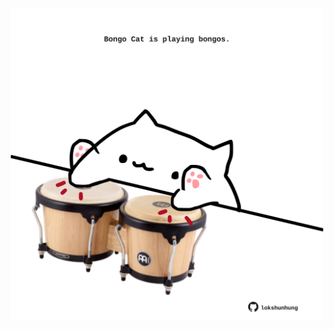 <!-- built at 28/06/2024, 18:00:39 UTC -->
<p align="center">
  <img width="500" height="500" src="./ReadmeImage.svg">
</p>
